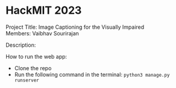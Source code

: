 # HackMIT 2023

Project Title: Image Captioning for the Visually Impaired <br />
Members: Vaibhav Sourirajan <br />

Description: 

How to run the web app: 
- Clone the repo
- Run the following command in the terminal: `python3 manage.py runserver`